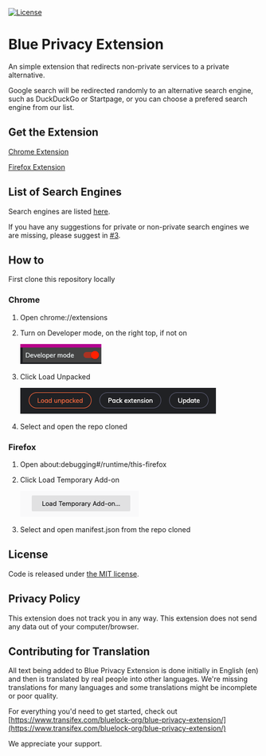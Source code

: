 [![License](https://img.shields.io/github/license/bluelockorg/Blue-Privacy-Extension)](LICENSE)

# Blue Privacy Extension

An simple extension that redirects non-private services to a private alternative.

Google search will be redirected randomly to an alternative search engine, such as DuckDuckGo or Startpage, or you can choose a prefered search engine from our list.

## Get the Extension

[Chrome Extension](https://chrome.google.com/webstore/detail/blue-privacy-extention/dejffacfngabcgldjbfildemnmnmkfbo)

[Firefox Extension](https://addons.mozilla.org/addon/blue-privacy-extention/)

## List of Search Engines

Search engines are listed [here](https://github.com/bluelockorg/Blue-Privacy-Extension/wiki/List-of-Private-and-Non-Private-Search-Engines).

If you have any suggestions for private or non-private search engines we are missing, please suggest in [#3](https://github.com/bluelockorg/Blue-Privacy-Extension/issues/3).

## How to

First clone this repository locally

### Chrome

1. Open chrome://extensions

2. Turn on Developer mode, on the right top, if not on

   ![Developer Mode](/assets/readme-ss/dev-mode.png)

3. Click Load Unpacked

   ![Load Unpacked](/assets/readme-ss/load-unpacked.png)

4. Select and open the repo cloned

### Firefox

1. Open about:debugging#/runtime/this-firefox

2. Click Load Temporary Add-on

   ![Load Temporary Add-on](/assets/readme-ss/load-temp-addon.png)

3. Select and open manifest.json from the repo cloned

## License

Code is released under [the MIT license](LICENSE).

## Privacy Policy

This extension does not track you in any way. This extension does not send any data out of your computer/browser.

## Contributing for Translation

All text being added to Blue Privacy Extension is done initially in English (en) and then is translated by real people into other languages. We're missing translations for many languages and some translations might be incomplete or poor quality.

For everything you'd need to get started, check out [https://www.transifex.com/bluelock-org/blue-privacy-extension/](https://www.transifex.com/bluelock-org/blue-privacy-extension/)

We appreciate your support.
